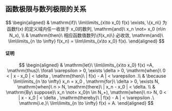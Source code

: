 ## 函数极限与数列极限的关系 ##
$$
\begin{aligned}
	& \mathrm{if}\ \lim\limits_{x\to x_0} f(x) \exists, \{x_n\} 为函数f(x) 的定义域内任一收敛于 x_0的数列, \mathrm{and}\ x_n \not= x_0 (n\in N_x), \\
	& \mathrm{then}\ 相应函数值数列\{f(x_n)\} 必收敛, \mathrm{and}\ \lim\limits_{n \to \infty} f(x_n) = \lim\limits_{x\to x_0} f(x). 
\end{aligned}
$$

#### 证明 ####
$$
\begin{aligned}
	& \mathrm{let}\ \lim\limits_{x\to x_0} f(x) =A, \mathrm{thus}\ \forall \varepsilon > 0, \exists \delta > 0, \mathrm{when}\ 0 < | x - x_0 | < \delta , \mathrm{then}\ | f(x) - A | < \varepsilon .\\
	& \because \lim\limits_{n \to \infty} x_n = x_0 , \mathrm{for}\ \delta > 0, \exists N, \mathrm{when}\ n > N, \mathrm{there}\ | x_n - x_0 | < \delta. \\
	& \mathrm{By\ suppose}\ x_n \not= x_0(n \in N_+), \mathrm{when}\ n> N, 0 < | x - x_0 | < \delta , \mathrm{thereby}\ | f(x) - A | < \varepsilon .\ \mathrm{i.e.}\ \lim\limits_{n \to \infty} f(x) = A. 
\end{aligned}
$$
